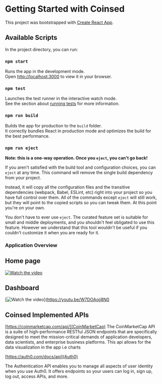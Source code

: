 
# Getting Started with Coinsed

This project was bootstrapped with [Create React App](https://github.com/facebook/create-react-app).

## Available Scripts

In the project directory, you can run:

### `npm start`

Runs the app in the development mode.\
Open [http://localhost:3000](http://localhost:3000) to view it in your browser.

### `npm test`

Launches the test runner in the interactive watch mode.\
See the section about [running tests](https://facebook.github.io/create-react-app/docs/running-tests) for more information.

### `npm run build`

Builds the app for production to the `build` folder.\
It correctly bundles React in production mode and optimizes the build for the best performance.

### `npm run eject`

**Note: this is a one-way operation. Once you `eject`, you can't go back!**

If you aren't satisfied with the build tool and configuration choices, you can `eject` at any time. This command will remove the single build dependency from your project.

Instead, it will copy all the configuration files and the transitive dependencies (webpack, Babel, ESLint, etc) right into your project so you have full control over them. All of the commands except `eject` will still work, but they will point to the copied scripts so you can tweak them. At this point you're on your own.

You don't have to ever use `eject`. The curated feature set is suitable for small and middle deployments, and you shouldn't feel obligated to use this feature. However we understand that this tool wouldn't be useful if you couldn't customize it when you are ready for it.

### Application Overview

## Home page
[![Watch the video](https://i.imgur.com/vKb2F1B.png)](https://youtu.be/e309TZ5Atcw)

## Dashboard 
[![Watch the video](https://i.imgur.com/vKb2F1B.png)](https://youtu.be/W7DOAojj8N0

## Coinsed Implemented APIs

 [https://coinmarketcap.com/api/](CoinMarketCap)
 The CoinMarketCap API is a suite of high-performance RESTful JSON endpoints that are specifically designed to meet the mission-critical demands of application developers, data scientists, and enterprise business platforms.
 This api allows for the data visualization in the app i.e charts
 
  [https://auth0.com/docs/api](Auth0)
  
  The Authentication API enables you to manage all aspects of user identity when you use Auth0. It offers endpoints so your users can log in, sign up, log out, access APIs, and more.
 
 
